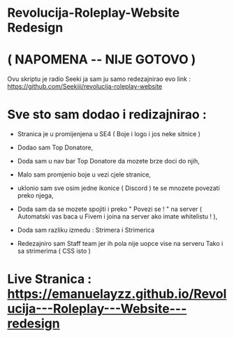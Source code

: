 # Revolucija-Roleplay-Website Redesign

# ( NAPOMENA -- NIJE GOTOVO )

Ovu skriptu je radio Seeki ja sam ju samo redezajnirao evo link : https://github.com/Seekiii/revolucija-roleplay-website 

# Sve sto sam dodao i redizajnirao :

  - Stranica je u promijenjena u SE4 ( Boje i logo i jos neke sitnice )

  - Dodao sam Top Donatore,
 
  - Doda sam u nav bar Top Donatore da mozete brze doci do njih,
 
  - Malo sam promjenio boje u vezi cjele stranice,
 
  - uklonio sam sve osim jedne ikonice ( Discord ) te se mnozete povezati preko njega,
 
  -  Doda sam da se mozete spojiti i preko " Povezi se ! " na server ( Automatski vas baca u Fivem i joina na server ako imate whitelistu ! ),
 
  -  Doda sam razliku izmedu : Strimera i  Strimerica

  -  Redezajniro sam Staff team jer ih pola nije uopce vise na serveru Tako i sa strimerima ( CSS isto )

 
 # Live Stranica : https://emanuelayzz.github.io/Revolucija---Roleplay---Website---redesign
